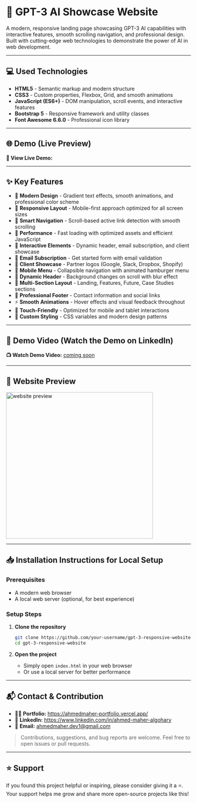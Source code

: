 # 🤖 GPT-3 AI Showcase Website

A modern, responsive landing page showcasing GPT-3 AI capabilities with interactive features, smooth scrolling navigation, and professional design. Built with cutting-edge web technologies to demonstrate the power of AI in web development.

---

## 💻 Used Technologies

-   **HTML5** - Semantic markup and modern structure
-   **CSS3** - Custom properties, Flexbox, Grid, and smooth animations
-   **JavaScript (ES6+)** - DOM manipulation, scroll events, and interactive features
-   **Bootstrap 5** - Responsive framework and utility classes
-   **Font Awesome 6.6.0** - Professional icon library

---

## 🌐 Demo (Live Preview)

**🚀 View Live Demo:** []()

---

## ✨ Key Features

-   🎨 **Modern Design** - Gradient text effects, smooth animations, and professional color scheme
-   📱 **Responsive Layout** - Mobile-first approach optimized for all screen sizes
-   🧭 **Smart Navigation** - Scroll-based active link detection with smooth scrolling
-   🚀 **Performance** - Fast loading with optimized assets and efficient JavaScript
-   🎯 **Interactive Elements** - Dynamic header, email subscription, and client showcase
-   📧 **Email Subscription** - Get started form with email validation
-   🏢 **Client Showcase** - Partner logos (Google, Slack, Dropbox, Shopify)
-   📱 **Mobile Menu** - Collapsible navigation with animated hamburger menu
-   🎨 **Dynamic Header** - Background changes on scroll with blur effect
-   📄 **Multi-Section Layout** - Landing, Features, Future, Case Studies sections
-   🔗 **Professional Footer** - Contact information and social links
-   ⚡ **Smooth Animations** - Hover effects and visual feedback throughout
-   🎯 **Touch-Friendly** - Optimized for mobile and tablet interactions
-   🔧 **Custom Styling** - CSS variables and modern design patterns

---

## 🎥 Demo Video (Watch the Demo on LinkedIn)

**📺 Watch Demo Video:** [coming soon]()

---

## 👀 Website Preview

<a href="website-url" title="demo">
  <img src="uploaded-img-on-github-readme" alt="website preview" width="400">
</a>

---

## 📥 Installation Instructions for Local Setup

### Prerequisites

-   A modern web browser
-   A local web server (optional, for best experience)

### Setup Steps

1. **Clone the repository**

    ```bash
    git clone https://github.com/your-username/gpt-3-responsive-website.git
    cd gpt-3-responsive-website
    ```

2. **Open the project**

    - Simply open `index.html` in your web browser
    - Or use a local server for better performance

---

## 📬 Contact & Contribution

-   🧑‍💻 **Portfolio:** <a href="https://ahmedmaher-portfolio.vercel.app/" title="See My Portfolio">https://ahmedmaher-portfolio.vercel.app/</a>
-   🔗 **LinkedIn:** <a href="https://www.linkedin.com/in/ahmed-maher-algohary" title="Contact via LinkedIn">https://www.linkedin.com/in/ahmed-maher-algohary</a>
-   📧 **Email:** <a href="mailto:ahmedmaher.dev1@gmail.com" title="Contact via Email">ahmedmaher.dev1@gmail.com</a>

> Contributions, suggestions, and bug reports are welcome. Feel free to open issues or pull requests.

---

## ⭐ Support

If you found this project helpful or inspiring, please consider giving it a ⭐. Your support helps me grow and share more open-source projects like this!
